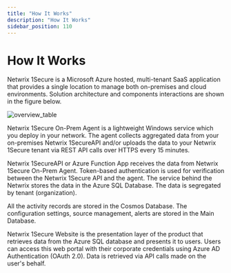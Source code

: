 ```yaml
---
title: "How It Works"
description: "How It Works"
sidebar_position: 110
---
```


# How It Works

Netwrix 1Secure is a Microsoft Azure hosted, multi-tenant SaaS application that provides a single
location to manage both on-premises and cloud environments. Solution architecture and components
interactions are shown in the figure below.

![overview_table](/images/1secure/admin/overview_table.webp)

Netwrix 1Secure On-Prem Agent is a lightweight Windows service which you deploy in your network. The
agent collects aggregated data from your on-premises Netwrix 1SecureAPI and/or uploads the data to
your Netwrix 1Secure tenant via REST API calls over HTTPS every 15 minutes.

Netwrix 1SecureAPI or Azure Function App receives the data from Netwrix 1Secure On-Prem Agent.
Token-based authentication is used for verification between the Netwrix 1Secure API and the agent.
The service behind the Netwrix stores the data in the Azure SQL Database. The data is segregated by
tenant (organization).

All the activity records are stored in the Cosmos Database. The configuration settings, source
management, alerts are stored in the Main Database.

Netwrix 1Secure Website is the presentation layer of the product that retrieves data from the Azure
SQL database and presents it to users. Users can access this web portal with their corporate
credentials using Azure AD Authentication (OAuth 2.0). Data is retrieved via API calls made on the
user's behalf.
